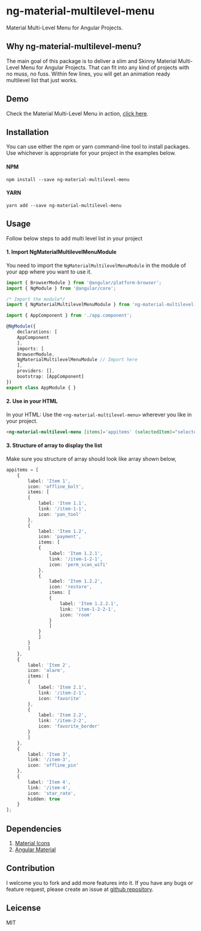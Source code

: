 # ng-material-multilevel-menu

Material Multi-Level Menu for Angular Projects.

## Why ng-material-multilevel-menu?

The main goal of this package is to deliver a slim and Skinny Material Multi-Level Menu for Angular Projects. That can fit into any kind of projects with no muss, no fuss. Within few lines, you will get an animation ready multilevel list that just works.

## Demo

Check the Material Multi-Level Menu in action, [click here](http://plugins.codershood.info/#/plugins/ngmm-plugin).

## Installation
You can use either the npm or yarn command-line tool to install packages. Use whichever is appropriate for your project in the examples below.

#### NPM
```  
npm install --save ng-material-multilevel-menu
```
        
#### YARN
```          
yarn add --save ng-material-multilevel-menu
```
        
## Usage
Follow below steps to add multi level list in your project

#### 1. Import NgMaterialMultilevelMenuModule

You need to import the ```NgMaterialMultilevelMenuModule``` in the module of your app where you want to use it.

```typescript        
import { BrowserModule } from '@angular/platform-browser';
import { NgModule } from '@angular/core';

/* Import the module*/
import { NgMaterialMultilevelMenuModule } from 'ng-material-multilevel-menu';

import { AppComponent } from './app.component';

@NgModule({
    declarations: [
    AppComponent
    ],
    imports: [
    BrowserModule,
    NgMaterialMultilevelMenuModule // Import here
    ],
    providers: [],
    bootstrap: [AppComponent]
})
export class AppModule { }
```  

        
#### 2. Use <ng-material-multilevel-menu> in your HTML

In your HTML: Use the ```<ng-material-multilevel-menu>``` wherever you like in your project.

```html        
<ng-material-multilevel-menu [items]='appitems' (selectedItem)="selectedItem($event)"></ng-material-multilevel-menu>
```
        
#### 3. Structure of array to display the list

Make sure you structure of array should look like array shown below,     
```typescript
appitems = [
    {
        label: 'Item 1',
        icon: 'offline_bolt',
        items: [
        {
            label: 'Item 1.1',
            link: '/item-1-1',
            icon: 'pan_tool'
        },
        {
            label: 'Item 1.2',
            icon: 'payment',
            items: [
            {
                label: 'Item 1.2.1',
                link: '/item-1-2-1',
                icon: 'perm_scan_wifi'
            },
            {
                label: 'Item 1.2.2',
                icon: 'restore',
                items: [
                {
                    label: 'Item 1.2.2.1',
                    link: 'item-1-2-2-1',
                    icon: 'room'
                }
                ]
            }
            ]
        }
        ]
    },
    {
        label: 'Item 2',
        icon: 'alarm',
        items: [
        {
            label: 'Item 2.1',
            link: '/item-2-1',
            icon: 'favorite'
        },
        {
            label: 'Item 2.2',
            link: '/item-2-2',
            icon: 'favorite_border'
        }
        ]
    },
    {
        label: 'Item 3',
        link: '/item-3',
        icon: 'offline_pin'
    },
    {
        label: 'Item 4',
        link: '/item-4',
        icon: 'star_rate',
        hidden: true
    }
];
```

        
## Dependencies
1. [Material Icons](https://material.io/tools/icons/?style=baseline)
2. [Angular Material](https://material.angular.io)

## Contribution

I welcome you to fork and add more features into it. If you have any bugs or feature request, please create an issue at [github repository](https://github.com/ShankyTiwari/ng-material-multilevel-menu/issues).

## Leicense

MIT